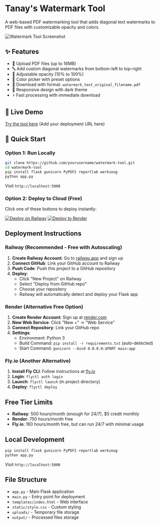 # Tanay's Watermark Tool

A web-based PDF watermarking tool that adds diagonal text watermarks to PDF files with customizable opacity and colors.

![Watermark Tool Screenshot](https://via.placeholder.com/800x400/1a1a1a/ffffff?text=Tanay's+Watermark+Tool)

## ✨ Features

- 📄 Upload PDF files (up to 16MB)
- 🔤 Add custom diagonal watermarks from bottom-left to top-right
- 🎨 Adjustable opacity (10% to 100%)
- 🌈 Color picker with preset options
- 💾 Download with format: `watermark_text_original_filename.pdf`
- 📱 Responsive design with dark theme
- ⚡ Fast processing with immediate download

## 🚀 Live Demo

[Try the tool here](https://your-deployed-url.com) (Add your deployment URL here)

## 🔧 Quick Start

### Option 1: Run Locally
```bash
git clone https://github.com/yourusername/watermark-tool.git
cd watermark-tool
pip install flask gunicorn PyPDF2 reportlab werkzeug
python app.py
```

Visit `http://localhost:5000`

### Option 2: Deploy to Cloud (Free)
Click one of these buttons to deploy instantly:

[![Deploy on Railway](https://railway.app/button.svg)](https://railway.app/template)
[![Deploy to Render](https://render.com/images/deploy-to-render-button.svg)](https://render.com/deploy)

## Deployment Instructions

### Railway (Recommended - Free with Autoscaling)

1. **Create Railway Account**: Go to [railway.app](https://railway.app) and sign up
2. **Connect GitHub**: Link your GitHub account to Railway
3. **Push Code**: Push this project to a GitHub repository
4. **Deploy**: 
   - Click "New Project" on Railway
   - Select "Deploy from GitHub repo"
   - Choose your repository
   - Railway will automatically detect and deploy your Flask app

### Render (Alternative Free Option)

1. **Create Render Account**: Sign up at [render.com](https://render.com)
2. **New Web Service**: Click "New +" → "Web Service"
3. **Connect Repository**: Link your GitHub repo
4. **Settings**:
   - Environment: Python 3
   - Build Command: `pip install -r requirements.txt` (auto-detected)
   - Start Command: `gunicorn --bind 0.0.0.0:$PORT main:app`

### Fly.io (Another Alternative)

1. **Install Fly CLI**: Follow instructions at [fly.io](https://fly.io/docs/getting-started/installing-flyctl/)
2. **Login**: `flyctl auth login`
3. **Launch**: `flyctl launch` (in project directory)
4. **Deploy**: `flyctl deploy`

## Free Tier Limits

- **Railway**: 500 hours/month (enough for 24/7), $5 credit monthly
- **Render**: 750 hours/month free
- **Fly.io**: 160 hours/month free, but can run 24/7 with minimal usage

## Local Development

```bash
pip install flask gunicorn PyPDF2 reportlab werkzeug
python app.py
```

Visit `http://localhost:5000`

## File Structure

- `app.py` - Main Flask application
- `main.py` - Entry point for deployment
- `templates/index.html` - Web interface
- `static/style.css` - Custom styling
- `uploads/` - Temporary file storage
- `output/` - Processed files storage